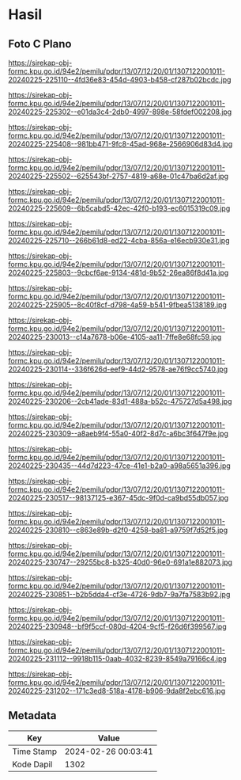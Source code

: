 # Hasil

## Foto C Plano

https://sirekap-obj-formc.kpu.go.id/94e2/pemilu/pdpr/13/07/12/20/01/1307122001011-20240225-225110--4fd36e83-454d-4903-b458-cf287b02bcdc.jpg

https://sirekap-obj-formc.kpu.go.id/94e2/pemilu/pdpr/13/07/12/20/01/1307122001011-20240225-225302--e01da3c4-2db0-4997-898e-58fdef002208.jpg

https://sirekap-obj-formc.kpu.go.id/94e2/pemilu/pdpr/13/07/12/20/01/1307122001011-20240225-225408--981bb471-9fc8-45ad-968e-2566906d83d4.jpg

https://sirekap-obj-formc.kpu.go.id/94e2/pemilu/pdpr/13/07/12/20/01/1307122001011-20240225-225502--625543bf-2757-4819-a68e-01c47ba6d2af.jpg

https://sirekap-obj-formc.kpu.go.id/94e2/pemilu/pdpr/13/07/12/20/01/1307122001011-20240225-225609--6b5cabd5-42ec-42f0-b193-ec6015319c09.jpg

https://sirekap-obj-formc.kpu.go.id/94e2/pemilu/pdpr/13/07/12/20/01/1307122001011-20240225-225710--266b61d8-ed22-4cba-856a-e16ecb930e31.jpg

https://sirekap-obj-formc.kpu.go.id/94e2/pemilu/pdpr/13/07/12/20/01/1307122001011-20240225-225803--9cbcf6ae-9134-481d-9b52-26ea86f8d41a.jpg

https://sirekap-obj-formc.kpu.go.id/94e2/pemilu/pdpr/13/07/12/20/01/1307122001011-20240225-225905--8c40f8cf-d798-4a59-b541-9fbea5138189.jpg

https://sirekap-obj-formc.kpu.go.id/94e2/pemilu/pdpr/13/07/12/20/01/1307122001011-20240225-230013--c14a7678-b06e-4105-aa11-7ffe8e68fc59.jpg

https://sirekap-obj-formc.kpu.go.id/94e2/pemilu/pdpr/13/07/12/20/01/1307122001011-20240225-230114--336f626d-eef9-44d2-9578-ae76f9cc5740.jpg

https://sirekap-obj-formc.kpu.go.id/94e2/pemilu/pdpr/13/07/12/20/01/1307122001011-20240225-230206--2cb41ade-83d1-488a-b52c-475727d5a498.jpg

https://sirekap-obj-formc.kpu.go.id/94e2/pemilu/pdpr/13/07/12/20/01/1307122001011-20240225-230309--a8aeb9f4-55a0-40f2-8d7c-a6bc3f647f9e.jpg

https://sirekap-obj-formc.kpu.go.id/94e2/pemilu/pdpr/13/07/12/20/01/1307122001011-20240225-230435--44d7d223-47ce-41e1-b2a0-a98a5651a396.jpg

https://sirekap-obj-formc.kpu.go.id/94e2/pemilu/pdpr/13/07/12/20/01/1307122001011-20240225-230517--98137125-e367-45dc-9f0d-ca9bd55db057.jpg

https://sirekap-obj-formc.kpu.go.id/94e2/pemilu/pdpr/13/07/12/20/01/1307122001011-20240225-230810--c863e89b-d2f0-4258-ba81-a9759f7d52f5.jpg

https://sirekap-obj-formc.kpu.go.id/94e2/pemilu/pdpr/13/07/12/20/01/1307122001011-20240225-230747--29255bc8-b325-40d0-96e0-691a1e882073.jpg

https://sirekap-obj-formc.kpu.go.id/94e2/pemilu/pdpr/13/07/12/20/01/1307122001011-20240225-230851--b2b5dda4-cf3e-4726-9db7-9a7fa7583b92.jpg

https://sirekap-obj-formc.kpu.go.id/94e2/pemilu/pdpr/13/07/12/20/01/1307122001011-20240225-230948--bf9f5ccf-080d-4204-9cf5-f26d6f399567.jpg

https://sirekap-obj-formc.kpu.go.id/94e2/pemilu/pdpr/13/07/12/20/01/1307122001011-20240225-231112--9918b115-0aab-4032-8239-8549a79166c4.jpg

https://sirekap-obj-formc.kpu.go.id/94e2/pemilu/pdpr/13/07/12/20/01/1307122001011-20240225-231202--171c3ed8-518a-4178-b906-9da8f2ebc616.jpg


## Metadata

| Key        | Value               |
| ---------- | ------------------- |
| Time Stamp | 2024-02-26 00:03:41 |
| Kode Dapil | 1302                |



